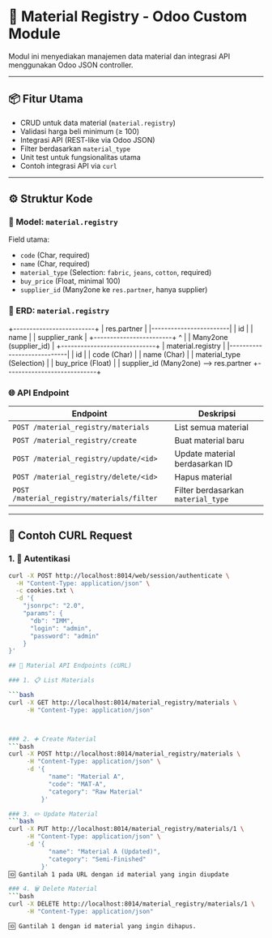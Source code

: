 # 🧾 Material Registry - Odoo Custom Module

Modul ini menyediakan manajemen data material dan integrasi API menggunakan Odoo JSON controller.

---

## 📦 Fitur Utama

- CRUD untuk data material (`material.registry`)
- Validasi harga beli minimum (≥ 100)
- Integrasi API (REST-like via Odoo JSON)
- Filter berdasarkan `material_type`
- Unit test untuk fungsionalitas utama
- Contoh integrasi API via `curl`

---

## ⚙️ Struktur Kode

### 🧠 Model: `material.registry`

Field utama:
- `code` (Char, required)
- `name` (Char, required)
- `material_type` (Selection: `fabric`, `jeans`, `cotton`, required)
- `buy_price` (Float, minimal 100)
- `supplier_id` (Many2one ke `res.partner`, hanya supplier)

### 🧠 ERD: `material.registry`
+-------------------------+
|     res.partner        |
|------------------------|
| id                     |
| name                   |
| supplier_rank          |
+------------------------+
          ^
          |
          | Many2one (supplier_id)
          |
+-----------------------------+
|     material.registry      |
|----------------------------|
| id                         |
| code         (Char)        |
| name         (Char)        |
| material_type (Selection)  |
| buy_price    (Float)       |
| supplier_id  (Many2one) --> res.partner
+----------------------------+

### 🌐 API Endpoint

| Endpoint | Deskripsi |
|----------|-----------|
| `POST /material_registry/materials` | List semua material |
| `POST /material_registry/create` | Buat material baru |
| `POST /material_registry/update/<id>` | Update material berdasarkan ID |
| `POST /material_registry/delete/<id>` | Hapus material |
| `POST /material_registry/materials/filter` | Filter berdasarkan `material_type` |

---

## 🔁 Contoh CURL Request

### 1. 🔐 Autentikasi

```bash
curl -X POST http://localhost:8014/web/session/authenticate \
  -H "Content-Type: application/json" \
  -c cookies.txt \
  -d '{
    "jsonrpc": "2.0",
    "params": {
      "db": "IMM",
      "login": "admin",
      "password": "admin"
    }
}'

## 🔗 Material API Endpoints (cURL)

### 1. 📋 List Materials

```bash
curl -X GET http://localhost:8014/material_registry/materials \
     -H "Content-Type: application/json"



### 2. ➕ Create Material
```bash
curl -X POST http://localhost:8014/material_registry/materials \
     -H "Content-Type: application/json" \
     -d '{
           "name": "Material A",
           "code": "MAT-A",
           "category": "Raw Material"
         }'

### 3. ✏️ Update Material
```bash
curl -X PUT http://localhost:8014/material_registry/materials/1 \
     -H "Content-Type: application/json" \
     -d '{
           "name": "Material A (Updated)",
           "category": "Semi-Finished"
         }'
🆔 Gantilah 1 pada URL dengan id material yang ingin diupdate

### 4. 🗑️ Delete Material
```bash
curl -X DELETE http://localhost:8014/material_registry/materials/1 \
     -H "Content-Type: application/json"

🆔 Gantilah 1 dengan id material yang ingin dihapus.